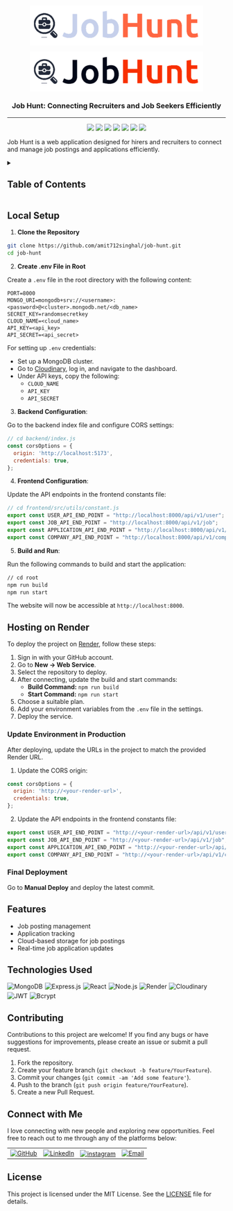 <p align="center"><img align="center" width="400px" src="./frontend/images/logo/full_logo (dark).svg#gh-dark-mode-only"/></p>
<p align="center"><img align="center" width="400px" src="./frontend/images/logo/full_logo.svg#gh-light-mode-only"/></p>
<h3 align="center">Job Hunt: Connecting Recruiters and Job Seekers Efficiently</h3>
<hr>

<div align="center">
<img src="https://custom-icon-badges.demolab.com/github/stars/amit712singhal/Job-Hunt?label=Stars&labelColor=302d41&color=add8e6&logoColor=white&logo=star&style=for-the-badge" />
<img src="https://custom-icon-badges.demolab.com/github/issues/amit712singhal/Job-Hunt?label=Issues&labelColor=302d41&color=90ee90&logoColor=white&logo=issue&style=for-the-badge" />
<img src="https://custom-icon-badges.demolab.com/github/issues-pr/amit712singhal/Job-Hunt?&label=Pull%20requests&labelColor=302d41&color=ffb6c1&logoColor=white&logo=git-pull-request&style=for-the-badge" />
<img src="https://custom-icon-badges.demolab.com/github/forks/amit712singhal/Job-Hunt?&label=forks&labelColor=302d41&color=ffa07a&logoColor=white&logo=fork&style=for-the-badge" />
<img src="https://custom-icon-badges.demolab.com/github/contributors/amit712singhal/Job-Hunt?label=Contributors&labelColor=302d41&color=e6e6fa&logoColor=white&logo=people&style=for-the-badge"/>
<img src="https://custom-icon-badges.demolab.com/github/license/amit712singhal/Job-Hunt?label=LICENSE&labelColor=302d41&color=f0e68c&logoColor=white&logo=people&style=for-the-badge"/>
<img src="https://custom-icon-badges.demolab.com/github/last-commit/amit712singhal/Job-Hunt?label=last%20commit&labelColor=302d41&color=ffefd5&logoColor=white&logo=people&style=for-the-badge"/>
</div>

Job Hunt is a web application designed for hirers and recruiters to connect and manage job postings and applications efficiently.

<details>
     <summary><h2>Table of Contents</h2></summary>

- [Preview](#preview)
  - [Desktop](#desktop)
- [Local Setup](#local-setup)
- [Hosting on Render](#hosting-on-render)
  - [Update Environment in Production](#update-environment-in-production)
  - [Final Deployment](#final-deployment)
- [Features](#features)
- [Technologies Used](#technologies-used)
- [Contributing](#contributing)
- [Connect with Me](#connect-with-me)
- [License](#license)
</details>

## Local Setup

1. **Clone the Repository**

```bash
git clone https://github.com/amit712singhal/job-hunt.git
cd job-hunt
```

2. **Create .env File in Root**

Create a `.env` file in the root directory with the following content:

```env
PORT=8000
MONGO_URI=mongodb+srv://<username>:<password>@<cluster>.mongodb.net/<db_name>
SECRET_KEY=randomsecretkey
CLOUD_NAME=<cloud_name>
API_KEY=<api_key>
API_SECRET=<api_secret>
```

For setting up `.env` credentials:
- Set up a MongoDB cluster.
- Go to [Cloudinary](https://cloudinary.com/), log in, and navigate to the dashboard.
- Under API keys, copy the following:
  - `CLOUD_NAME`
  - `API_KEY`
  - `API_SECRET`

3. **Backend Configuration**:

Go to the backend index file and configure CORS settings:

```js
// cd backend/index.js
const corsOptions = {
  origin: 'http://localhost:5173',
  credentials: true,
};
```

4. **Frontend Configuration**:

Update the API endpoints in the frontend constants file:

```js
// cd frontend/src/utils/constant.js
export const USER_API_END_POINT = "http://localhost:8000/api/v1/user";
export const JOB_API_END_POINT = "http://localhost:8000/api/v1/job";
export const APPLICATION_API_END_POINT = "http://localhost:8000/api/v1/application";
export const COMPANY_API_END_POINT = "http://localhost:8000/api/v1/company";
```

5. **Build and Run**:

Run the following commands to build and start the application:

```bash
// cd root
npm run build
npm run start
```

The website will now be accessible at `http://localhost:8000`.

## Hosting on Render

To deploy the project on [Render](https://render.com/), follow these steps:

1. Sign in with your GitHub account.
2. Go to **New -> Web Service**.
3. Select the repository to deploy.
4. After connecting, update the build and start commands:
   - **Build Command:** `npm run build`
   - **Start Command:** `npm run start`
5. Choose a suitable plan.
6. Add your environment variables from the `.env` file in the settings.
7. Deploy the service.

### Update Environment in Production

After deploying, update the URLs in the project to match the provided Render URL.

1. Update the CORS origin:

```js
const corsOptions = {
  origin: 'http://<your-render-url>',
  credentials: true,
};
```

2. Update the API endpoints in the frontend constants file:

```js
export const USER_API_END_POINT = "http://<your-render-url>/api/v1/user";
export const JOB_API_END_POINT = "http://<your-render-url>/api/v1/job";
export const APPLICATION_API_END_POINT = "http://<your-render-url>/api/v1/application";
export const COMPANY_API_END_POINT = "http://<your-render-url>/api/v1/company";
```

### Final Deployment

Go to **Manual Deploy** and deploy the latest commit.

## Features

- Job posting management
- Application tracking
- Cloud-based storage for job postings
- Real-time job application updates

## Technologies Used

<div style="display: flex; flex-wrap: wrap; gap: 5px;">
     <img src="https://img.shields.io/badge/MongoDB-%2347A248.svg?style=for-the-badge&logo=mongodb&logoColor=white" alt="MongoDB">
     <img src="https://img.shields.io/badge/Express.js-%23000000.svg?style=for-the-badge&logo=express&logoColor=white" alt="Express.js">
     <img src="https://img.shields.io/badge/React-%2361DAFB.svg?style=for-the-badge&logo=react&logoColor=black" alt="React">
     <img src="https://img.shields.io/badge/Node.js-%23339933.svg?style=for-the-badge&logo=node-dot-js&logoColor=white" alt="Node.js">
     <img src="https://img.shields.io/badge/Render-%2300b3ff.svg?style=for-the-badge&logo=render&logoColor=white" alt="Render">
     <img src="https://img.shields.io/badge/Cloudinary-%23F68121.svg?style=for-the-badge&logo=cloudinary&logoColor=white" alt="Cloudinary">
     <img src="https://img.shields.io/badge/JWT-%2300C58E.svg?style=for-the-badge&logo=jsonwebtokens&logoColor=white" alt="JWT">
     <img src="https://img.shields.io/badge/bcrypt-%2300C58E.svg?style=for-the-badge&logo=security&logoColor=white" alt="Bcrypt">
</div>

## Contributing

Contributions to this project are welcome! If you find any bugs or have suggestions for improvements, please create an issue or submit a pull request.

1. Fork the repository.
2. Create your feature branch (`git checkout -b feature/YourFeature`).
3. Commit your changes (`git commit -am 'Add some feature'`).
4. Push to the branch (`git push origin feature/YourFeature`).
5. Create a new Pull Request.

## Connect with Me

I love connecting with new people and exploring new opportunities. Feel free to reach out to me through any of the platforms below:

<table>
    <tr>
        <td>
            <a href="https://github.com/amit712singhal">
                <img src="https://raw.githubusercontent.com/rahuldkjain/github-profile-readme-generator/master/src/images/icons/Social/github.svg"
                    height="48" width="48" alt="GitHub" />
            </a>
        </td>
        <td>
            <a href="https://www.linkedin.com/in/singhal-amit/">
                <img src="https://github.com/gayanvoice/github-active-users-monitor/blob/master/public/images/icons/linkedin.svg"
                    height="48" width="48" alt="LinkedIn" />
            </a>
        </td>
        <td>
            <a href="https://www.instagram.com/_singhal_amit/" target="blank"><img align="center"
                    src="https://raw.githubusercontent.com/rahuldkjain/github-profile-readme-generator/master/src/images/icons/Social/instagram.svg"
                    alt="instagram" height="48" width="48" /></a>
        </td>
        <td>
            <a href="mailto:rakshit.singhal712@gmail.com">
                <img src="https://github.com/gayanvoice/github-active-users-monitor/blob/master/public/images/icons/gmail.svg"
                    height="48" width="48" alt="Email" />
            </a>
        </td>
    </tr>
</table>

## License

This project is licensed under the MIT License. See the [LICENSE](LICENSE) file for details.
